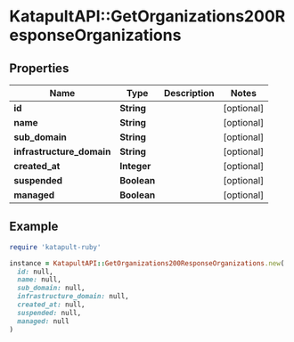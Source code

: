 # KatapultAPI::GetOrganizations200ResponseOrganizations

## Properties

| Name | Type | Description | Notes |
| ---- | ---- | ----------- | ----- |
| **id** | **String** |  | [optional] |
| **name** | **String** |  | [optional] |
| **sub_domain** | **String** |  | [optional] |
| **infrastructure_domain** | **String** |  | [optional] |
| **created_at** | **Integer** |  | [optional] |
| **suspended** | **Boolean** |  | [optional] |
| **managed** | **Boolean** |  | [optional] |

## Example

```ruby
require 'katapult-ruby'

instance = KatapultAPI::GetOrganizations200ResponseOrganizations.new(
  id: null,
  name: null,
  sub_domain: null,
  infrastructure_domain: null,
  created_at: null,
  suspended: null,
  managed: null
)
```

